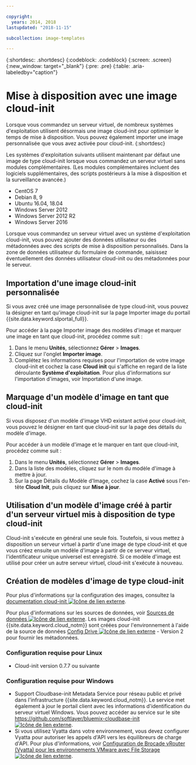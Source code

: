 ```yaml
---

copyright:
  years: 2014, 2018
lastupdated: "2018-11-15"

subcollection: image-templates

---
```


{:shortdesc: .shortdesc}
{:codeblock: .codeblock}
{:screen: .screen}
{:new_window: target="_blank"}
{:pre: .pre}
{:table: .aria-labeledby="caption"}


# Mise à disposition avec une image cloud-init

Lorsque vous commandez un serveur virtuel, de nombreux systèmes d'exploitation utilisent désormais une image cloud-init pour optimiser le temps de mise à disposition. Vous pouvez également importer une image personnalisée que vous avez activée pour cloud-init.
{:shortdesc}

Les systèmes d'exploitation suivants utilisent maintenant par défaut une image de type cloud-init lorsque vous commandez un serveur virtuel sans modules complémentaires. (Les modules complémentaires incluent des logiciels supplémentaires, des scripts postérieurs à la mise à disposition et la surveillance avancée.)
* CentOS 7
* Debian 8, 9
* Ubuntu 16.04, 18.04
* Windows Server 2012
* Windows Server 2012 R2
* Windows Server 2016

Lorsque vous commandez un serveur virtuel avec un système d'exploitation cloud-init, vous pouvez ajouter des données utilisateur ou des métadonnées avec des scripts de mise à disposition personnalisés. Dans la zone de données utilisateur du formulaire de commande, saisissez éventuellement des données utilisateur cloud-init ou des métadonnées pour le serveur.

## Importation d'une image cloud-init personnalisée

Si vous avez créé une image personnalisée de type cloud-init, vous pouvez la désigner en tant qu'image cloud-init sur la page Importer image du
portail {{site.data.keyword.slportal_full}}.

Pour accéder à la page Importer image des modèles d'image et marquer une image en tant que cloud-init, procédez comme suit :
1. Dans le menu **Unités**, sélectionnez **Gérer** > **Images**.
2. Cliquez sur l'onglet **Importer image**.
3. Complétez les informations requises pour l'importation de votre image cloud-init et cochez la case **Cloud init** qui s'affiche en regard de la liste déroulante **Système d'exploitation**. Pour plus d'informations sur l'importation d'images, voir Importation d'une image.

## Marquage d'un modèle d'image en tant que cloud-init

Si vous disposez d'un modèle d'image VHD existant activé pour cloud-init, vous pouvez le désigner en tant que cloud-init sur la page des détails du modèle d'image.

Pour accéder à un modèle d'image et le marquer en tant que cloud-init, procédez comme suit :
1. Dans le menu **Unités**, sélectionnez **Gérer** > **Images**.
2. Dans la liste des modèles, cliquez sur le nom du modèle d'image à mettre à jour.
3. Sur la page Détails du Modèle d'Image, cochez la case **Activé** sous l'en-tête **Cloud Init**, puis cliquez sur **Mise à jour**.

## Utilisation d'un modèle d'image créé à partir d'un serveur virtuel mis à disposition de type cloud-init

Cloud-init s'exécute en général une seule fois. Toutefois, si vous mettez à disposition un serveur virtuel à partir d'une image de type cloud-init et que vous créez ensuite
un modèle d'image à partir de ce serveur virtuel, l'identificateur unique universel est enregistré. Si ce modèle d'image est utilisé pour créer un autre
serveur virtuel, cloud-init s'exécute à nouveau.

## Création de modèles d'image de type cloud-init

Pour plus d'informations sur la configuration des images, consultez la [documentation cloud-init ![Icône de lien externe](../../icons/launch-glyph.svg "Icône de lien externe")](https://cloudinit.readthedocs.io/en/latest/).

Pour plus d'informations sur les sources de données, voir [Sources de données ![Icône de lien externe](../../icons/launch-glyph.svg "Icône de lien externe")](http://cloudinit.readthedocs.io/en/latest/topics/datasources.html). Les images cloud-init {{site.data.keyword.cloud_notm}} sont créées pour l'environnement à l'aide de la source de données [Config Drive ![Icône de lien externe](../../icons/launch-glyph.svg "Icône de lien externe")](http://cloudinit.readthedocs.io/en/latest/topics/datasources/configdrive.html) - Version 2 pour fournir les métadonnées.

### Configuration requise pour Linux
* Cloud-init version 0.7.7 ou suivante

### Configuration requise pour Windows
* Support Cloudbase-init Metadata Service pour réseau public et privé dans l'infrastructure {{site.data.keyword.cloud_notm}}. Le service met également à jour le portail client avec les informations d'identification du serveur virtuel Windows. Vous pouvez accéder au service sur le site
[https://github.com/softlayer/bluemix-cloudbase-init ![Icône de lien externe](../../icons/launch-glyph.svg "Icône de lien externe")](https://github.com/softlayer/bluemix-cloudbase-init).
* Si vous utilisez Vyatta dans votre environnement, vous devez configurer Vyatta pour autoriser les appels d'API vers les équilibreurs de charge d'API. Pour plus d'informations, voir [Configuration de Brocade vRouter (Vyatta) pour les environnements VMware avec File Storage ![Icône de lien externe](../../icons/launch-glyph.svg "Icône de lien externe")](/docs/infrastructure/FileStorage?topic=FileStorage-configureVyatta#setting-up-brocade-vrouter-vyatta-for-vmware-environments-with-file-storage).
